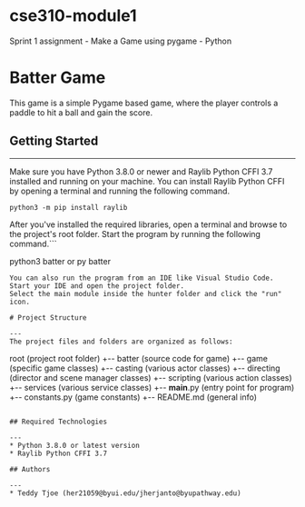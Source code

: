 # cse310-module1
Sprint 1 assignment - Make a Game using pygame - Python

# Batter Game

This game is a simple Pygame based game, where the player controls a paddle to hit a ball and gain the score.

## Getting Started

---

Make sure you have Python 3.8.0 or newer and Raylib Python CFFI 3.7 installed and running on your machine. 
You can install Raylib Python CFFI by opening a terminal and running the following command.

```
python3 -m pip install raylib
```

After you've installed the required libraries, open a terminal and browse to the project's root folder. 
Start the program by running the following command.```

python3 batter
or
py batter

```
You can also run the program from an IDE like Visual Studio Code.
Start your IDE and open the project folder.
Select the main module inside the hunter folder and click the "run" icon.

# Project Structure

---
The project files and folders are organized as follows:
```

root (project root folder)
+-- batter (source code for game)
+-- game (specific game classes)
+-- casting (various actor classes)
+-- directing (director and scene manager classes)
+-- scripting (various action classes)
+-- services (various service classes)
+-- **main**.py (entry point for program)
+-- constants.py (game constants)
+-- README.md (general info)

```

## Required Technologies

---
* Python 3.8.0 or latest version
* Raylib Python CFFI 3.7

## Authors

---
* Teddy Tjoe (her21059@byui.edu/jherjanto@byupathway.edu)
```
